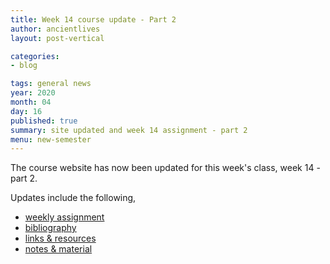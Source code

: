 ```yaml
---
title: Week 14 course update - Part 2
author: ancientlives
layout: post-vertical

categories:
- blog

tags: general news
year: 2020
month: 04
day: 16
published: true
summary: site updated and week 14 assignment - part 2
menu: new-semester
---
```


The course website has now been updated for this week's class, week 14 - part 2.

Updates include the following,

* [weekly assignment](/weekly_assignment)
* [bibliography](/bibliography)
* [links & resources](/links)
* [notes & material](/notes)
